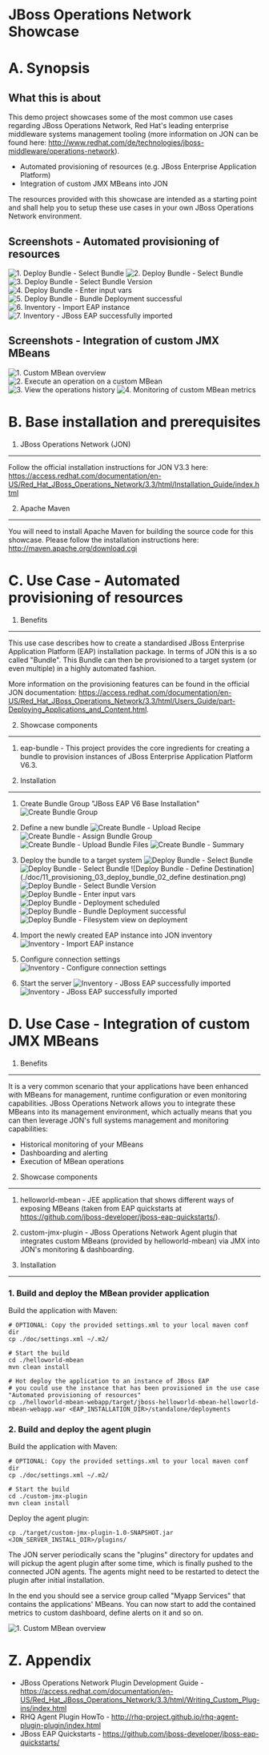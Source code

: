 JBoss Operations Network Showcase
==================================

A. Synopsis
===========

What this is about
------------------
This demo project showcases some of the most common use cases regarding JBoss Operations Network, Red Hat's leading enterprise middleware systems management tooling (more information on JON can be found here: http://www.redhat.com/de/technologies/jboss-middleware/operations-network).

- Automated provisioning of resources (e.g. JBoss Enterprise Application Platform)
- Integration of custom JMX MBeans into JON

The resources provided with this showcase are intended as a starting point and shall help you to setup these use cases in your own JBoss Operations Network environment.

Screenshots - Automated provisioning of resources
------------------
![1. Deploy Bundle - Select Bundle](./doc/11_provisioning_03_deploy_bundle_01.png)
![2. Deploy Bundle - Select Bundle](./doc/11_provisioning_03_deploy_bundle_05_deployment_summary.png)
![3. Deploy Bundle - Select Bundle Version](./doc/11_provisioning_03_deploy_bundle_03_select_version.png)
![4. Deploy Bundle - Enter input vars](./doc/11_provisioning_03_deploy_bundle_04_enter_input_vars.png)
![5. Deploy Bundle - Bundle Deployment successful](./doc/11_provisioning_03_deploy_bundle_05_deployment_success.png)
![6. Inventory - Import EAP instance](./doc/11_provisioning_04_inventory_01_import.png)
![7. Inventory - JBoss EAP successfully imported](./doc/11_provisioning_04_inventory_03_eap_ready.png)


Screenshots - Integration of custom JMX MBeans
------------------
![1. Custom MBean overview](./doc/01_custom_mbean_overview.png)
![2. Execute an operation on a custom MBean](./doc/02_custom_mbean_execute_operation.png)
![3. View the operations history](./doc/03_custom_mbean_execute_operation_history.png)
![4. Monitoring of custom MBean metrics](./doc/04_custom_mbean_monitoring.png)


B. Base installation and prerequisites
==============================================

1. JBoss Operations Network (JON)
---------------------------------
Follow the official installation instructions for JON V3.3 here: https://access.redhat.com/documentation/en-US/Red_Hat_JBoss_Operations_Network/3.3/html/Installation_Guide/index.html

2. Apache Maven
---------------
You will need to install Apache Maven for building the source code for this showcase. Please follow the installation instructions here: http://maven.apache.org/download.cgi



C. Use Case - Automated provisioning of resources
==============================================

1. Benefits
-----------
This use case describes how to create a standardised JBoss Enterprise Application Platform (EAP) installation package. In terms of JON this is a so called "Bundle". This Bundle can then be provisioned to a target system (or even multiple) in a highly automated fashion.

More information on the provisioning features can be found in the official JON documentation: https://access.redhat.com/documentation/en-US/Red_Hat_JBoss_Operations_Network/3.3/html/Users_Guide/part-Deploying_Applications_and_Content.html.

2. Showcase components
-------------------
1. eap-bundle - This project provides the core ingredients for creating a bundle to provision instances of JBoss Enterprise Application Platform V6.3.


3. Installation
---------------
1. Create Bundle Group "JBoss EAP V6 Base Installation"
![Create Bundle Group](./doc/11_provisioning_01_create_bundle_group.png)

2. Define a new bundle
![Create Bundle - Upload Recipe](./doc/11_provisioning_02_create_bundle_01.png)
![Create Bundle - Assign Bundle Group](./doc/11_provisioning_02_create_bundle_02_assign_bundle_group.png)
![Create Bundle - Upload Bundle Files](./doc/11_provisioning_02_create_bundle_03_upload_bundle_files.png)
![Create Bundle - Summary](./doc/11_provisioning_02_create_bundle_04_bundle_summary.png)

3. Deploy the bundle to a target system
![Deploy Bundle - Select Bundle](./doc/11_provisioning_03_deploy_bundle_01.png)
![Deploy Bundle - Select Bundle](./doc/11_provisioning_03_deploy_bundle_05_deployment_summary.png)
![Deploy Bundle - Define Destination](./doc/11_provisioning_03_deploy_bundle_02_define destination.png)
![Deploy Bundle - Select Bundle Version](./doc/11_provisioning_03_deploy_bundle_03_select_version.png)
![Deploy Bundle - Enter input vars](./doc/11_provisioning_03_deploy_bundle_04_enter_input_vars.png)
![Deploy Bundle - Deployment scheduled](./doc/11_provisioning_03_deploy_bundle_05_deployment_scheduled.png)
![Deploy Bundle - Bundle Deployment successful](./doc/11_provisioning_03_deploy_bundle_05_deployment_success.png)
![Deploy Bundle - Filesystem view on deployment](./doc/11_provisioning_03_deploy_bundle_05_deployment_success_fs.png)

4. Import the newly created EAP instance into JON inventory
![Inventory - Import EAP instance](./doc/11_provisioning_04_inventory_01_import.png)

5. Configure connection settings
![Inventory - Configure connection settings](./doc/11_provisioning_04_inventory_02_configure_password.png)

6. Start the server
![Inventory - JBoss EAP successfully imported](./doc/11_provisioning_04_inventory_03_start_server.png)
![Inventory - JBoss EAP successfully imported](./doc/11_provisioning_04_inventory_03_eap_ready.png)



D. Use Case - Integration of custom JMX MBeans
==============================================
1. Benefits
-----------
It is a very common scenario that your applications have been enhanced with MBeans for management, runtime configuration or even monitoring capabilities. JBoss Operations Network allows you to integrate these MBeans into its management environment, which actually means that you can then leverage JON's full systems management and monitoring capabilities:
- Historical monitoring of your MBeans
- Dashboarding and alerting
- Execution of MBean operations


2. Showcase components
-------------------
1. helloworld-mbean - JEE application that shows different ways of exposing MBeans (taken from EAP quickstarts at https://github.com/jboss-developer/jboss-eap-quickstarts/).
2. custom-jmx-plugin - JBoss Operations Network Agent plugin that integrates custom MBeans (provided by helloworld-mbean) via JMX into JON's monitoring & dashboarding.


3. Installation
---------------
### 1. Build and deploy the MBean provider application

Build the application with Maven:
```
# OPTIONAL: Copy the provided settings.xml to your local maven conf dir
cp ./doc/settings.xml ~/.m2/

# Start the build
cd ./helloworld-mbean
mvn clean install

# Hot deploy the application to an instance of JBoss EAP
# you could use the instance that has been provisioned in the use case "Automated provisioning of resources"
cp ./helloworld-mbean-webapp/target/jboss-helloworld-mbean-helloworld-mbean-webapp.war <EAP_INSTALLATION_DIR>/standalone/deployments
```


### 2. Build and deploy the agent plugin
Build the application with Maven:

```
# OPTIONAL: Copy the provided settings.xml to your local maven conf dir
cp ./doc/settings.xml ~/.m2/

# Start the build
cd ./custom-jmx-plugin
mvn clean install
```

Deploy the agent plugin:
```
cp ./target/custom-jmx-plugin-1.0-SNAPSHOT.jar <JON_SERVER_INSTALL_DIR>/plugins/
```

The JON server periodically scans the "plugins" directory for updates and will pickup the agent plugin after some time, which is finally pushed to the connected JON agents. The agents might need to be restarted to detect the plugin after initial installation.

In the end you should see a service group called "Myapp Services" that contains the applications' MBeans. You can now start to add the contained metrics to custom dashboard, define alerts on it and so on.

![1. Custom MBean overview](./doc/01_custom_mbean_overview.png)

Z. Appendix
===========
* JBoss Operations Network Plugin Development Guide - https://access.redhat.com/documentation/en-US/Red_Hat_JBoss_Operations_Network/3.3/html/Writing_Custom_Plug-ins/index.html
* RHQ Agent Plugin HowTo - http://rhq-project.github.io/rhq-agent-plugin-plugin/index.html
* JBoss EAP Quickstarts - https://github.com/jboss-developer/jboss-eap-quickstarts/
